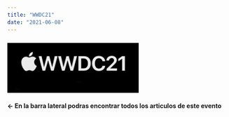 ```yaml
---
title: "WWDC21"
date: "2021-06-08"
---
```


### ![](../../images/WWDC21_logo.jpeg)

**<- En la barra lateral podras encontrar todos los articulos de este evento**

